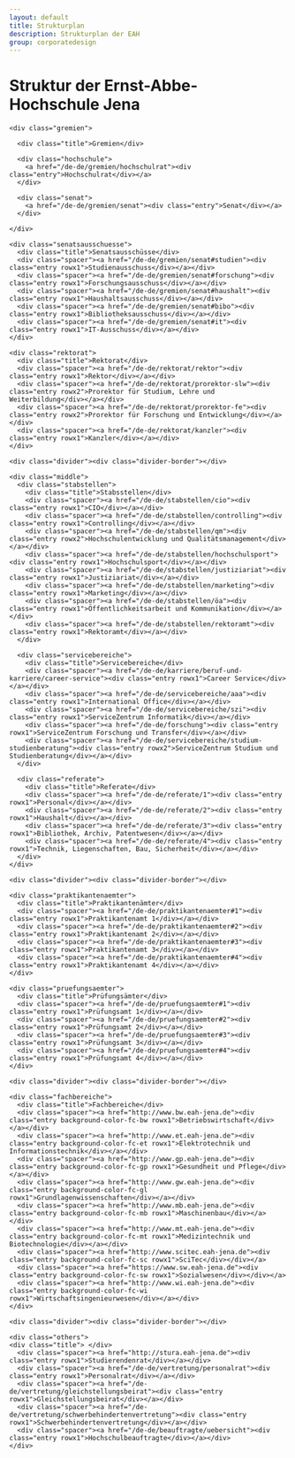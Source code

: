 ```yaml
---
layout: default
title: Strukturplan
description: Strukturplan der EAH
group: corporatedesign
---
```


<h1>Struktur der Ernst-Abbe-Hochschule Jena</h1>
<div id="structure-wrapper" class="structure-default">
  <div class="container">

    <div class="gremien">

      <div class="title">Gremien</div>

      <div class="hochschule">
        <a href="/de-de/gremien/hochschulrat"><div class="entry">Hochschulrat</div></a>
      </div>

      <div class="senat">
        <a href="/de-de/gremien/senat"><div class="entry">Senat</div></a>
      </div>

    </div>

    <div class="senatsausschuesse">
      <div class="title">Senatsausschüsse</div>
      <div class="spacer"><a href="/de-de/gremien/senat#studien"><div class="entry rowx1">Studienausschuss</div></a></div>
      <div class="spacer"><a href="/de-de/gremien/senat#forschung"><div class="entry rowx1">Forschungsausschuss</div></a></div>
      <div class="spacer"><a href="/de-de/gremien/senat#haushalt"><div class="entry rowx1">Haushaltsausschuss</div></a></div>
      <div class="spacer"><a href="/de-de/gremien/senat#bibo"><div class="entry rowx1">Bibliotheksausschuss</div></a></div>
      <div class="spacer"><a href="/de-de/gremien/senat#it"><div class="entry rowx1">IT-Ausschuss</div></a></div>
    </div>

    <div class="rektorat">
      <div class="title">Rektorat</div>
      <div class="spacer"><a href="/de-de/rektorat/rektor"><div class="entry rowx1">Rektor</div></a></div>
      <div class="spacer"><a href="/de-de/rektorat/prorektor-slw"><div class="entry rowx2">Prorektor für Studium, Lehre und Weiterbildung</div></a></div>
      <div class="spacer"><a href="/de-de/rektorat/prorektor-fe"><div class="entry rowx2">Prorektor für Forschung und Entwicklung</div></a></div>
      <div class="spacer"><a href="/de-de/rektorat/kanzler"><div class="entry rowx1">Kanzler</div></a></div>
    </div>

    <div class="divider"><div class="divider-border"></div>

    <div class="middle">
      <div class="stabstellen">
        <div class="title">Stabsstellen</div>
        <div class="spacer"><a href="/de-de/stabstellen/cio"><div class="entry rowx1">CIO</div></a></div>
        <div class="spacer"><a href="/de-de/stabstellen/controlling"><div class="entry rowx1">Controlling</div></a></div>
        <div class="spacer"><a href="/de-de/stabstellen/qm"><div class="entry rowx2">Hochschulentwicklung und Qualitätsmanagement</div></a></div>
        <div class="spacer"><a href="/de-de/stabstellen/hochschulsport"><div class="entry rowx1">Hochschulsport</div></a></div>
        <div class="spacer"><a href="/de-de/stabstellen/justiziariat"><div class="entry rowx1">Justiziariat</div></a></div>
        <div class="spacer"><a href="/de-de/stabstellen/marketing"><div class="entry rowx1">Marketing</div></a></div>
        <div class="spacer"><a href="/de-de/stabstellen/öa"><div class="entry rowx1">Öffentlichkeitsarbeit und Kommunikation</div></a></div>
        <div class="spacer"><a href="/de-de/stabstellen/rektoramt"><div class="entry rowx1">Rektoramt</div></a></div>
      </div>

      <div class="servicebereiche">
        <div class="title">Servicebereiche</div>
        <div class="spacer"><a href="/de-de/karriere/beruf-und-karriere/career-service"><div class="entry rowx1">Career Service</div></a></div>
        <div class="spacer"><a href="/de-de/servicebereiche/aaa"><div class="entry rowx1">International Office</div></a></div>
        <div class="spacer"><a href="/de-de/servicebereiche/szi"><div class="entry rowx1">ServiceZentrum Informatik</div></a></div>
        <div class="spacer"><a href="/de-de/forschung"><div class="entry rowx1">ServiceZentrum Forschung und Transfer</div></a></div>
        <div class="spacer"><a href="/de-de/servicebereiche/studium-studienberatung"><div class="entry rowx2">ServiceZentrum Studium und Studienberatung</div></a></div>
      </div>

      <div class="referate">
        <div class="title">Referate</div>
        <div class="spacer"><a href="/de-de/referate/1"><div class="entry rowx1">Personal</div></a></div>
        <div class="spacer"><a href="/de-de/referate/2"><div class="entry rowx1">Haushalt</div></a></div>
        <div class="spacer"><a href="/de-de/referate/3"><div class="entry rowx1">Bibliothek, Archiv, Patentwesen</div></a></div>
        <div class="spacer"><a href="/de-de/referate/4"><div class="entry rowx1">Technik, Liegenschaften, Bau, Sicherheit</div></a></div>
      </div>
    </div>

    <div class="divider"><div class="divider-border"></div>

    <div class="praktikantenaemter">
      <div class="title">Praktikantenämter</div>
      <div class="spacer"><a href="/de-de/praktikantenaemter#1"><div class="entry rowx1">Praktikantenamt 1</div></a></div>
      <div class="spacer"><a href="/de-de/praktikantenaemter#2"><div class="entry rowx1">Praktikantenamt 2</div></a></div>
      <div class="spacer"><a href="/de-de/praktikantenaemter#3"><div class="entry rowx1">Praktikantenamt 3</div></a></div>
      <div class="spacer"><a href="/de-de/praktikantenaemter#4"><div class="entry rowx1">Praktikantenamt 4</div></a></div>
    </div>

    <div class="pruefungsaemter">
      <div class="title">Prüfungsämter</div>
      <div class="spacer"><a href="/de-de/pruefungsaemter#1"><div class="entry rowx1">Prüfungsamt 1</div></a></div>
      <div class="spacer"><a href="/de-de/pruefungsaemter#2"><div class="entry rowx1">Prüfungsamt 2</div></a></div>
      <div class="spacer"><a href="/de-de/pruefungsaemter#3"><div class="entry rowx1">Prüfungsamt 3</div></a></div>
      <div class="spacer"><a href="/de-de/pruefungsaemter#4"><div class="entry rowx1">Prüfungsamt 4</div></a></div>
    </div>

    <div class="divider"><div class="divider-border"></div>

    <div class="fachbereiche">
      <div class="title">Fachbereiche</div>
      <div class="spacer"><a href="http://www.bw.eah-jena.de"><div class="entry background-color-fc-bw rowx1">Betriebswirtschaft</div></a></div>
      <div class="spacer"><a href="http://www.et.eah-jena.de"><div class="entry background-color-fc-et rowx1">Elektrotechnik und Informationstechnik</div></a></div>
      <div class="spacer"><a href="http://www.gp.eah-jena.de"><div class="entry background-color-fc-gp rowx1">Gesundheit und Pflege</div></a></div>
      <div class="spacer"><a href="http://www.gw.eah-jena.de"><div class="entry background-color-fc-gl rowx1">Grundlagenwissenschaften</div></a></div>
      <div class="spacer"><a href="http://www.mb.eah-jena.de"><div class="entry background-color-fc-mb rowx1">Maschinenbau</div></a></div>
      <div class="spacer"><a href="http://www.mt.eah-jena.de"><div class="entry background-color-fc-mt rowx1">Medizintechnik und Biotechnologie</div></a></div>
      <div class="spacer"><a href="http://www.scitec.eah-jena.de"><div class="entry background-color-fc-sc rowx1">SciTec</div></div></a>
      <div class="spacer"><a href="https://www.sw.eah-jena.de"><div class="entry background-color-fc-sw rowx1">Sozialwesen</div></div></a>
      <div class="spacer"><a href="http://www.wi.eah-jena.de"><div class="entry background-color-fc-wi rowx1">Wirtschaftsingenieurwesen</div></a></div>
    </div>

    <div class="divider"><div class="divider-border"></div>

    <div class="others">
    <div class="title"> </div>
      <div class="spacer"><a href="http://stura.eah-jena.de"><div class="entry rowx1">Studierendenrat</div></a></div>
      <div class="spacer"><a href="/de-de/vertretung/personalrat"><div class="entry rowx1">Personalrat</div></a></div>
      <div class="spacer"><a href="/de-de/vertretung/gleichstellungsbeirat"><div class="entry rowx1">Gleichstellungsbeirat</div></a></div>
      <div class="spacer"><a href="/de-de/vertretung/schwerbehindertenvertretung"><div class="entry rowx1">Schwerbehindertenvertretung</div></a></div>
      <div class="spacer"><a href="/de-de/beauftragte/uebersicht"><div class="entry rowx1">Hochschulbeauftragte</div></a></div>
    </div>

  </div>
</div>
